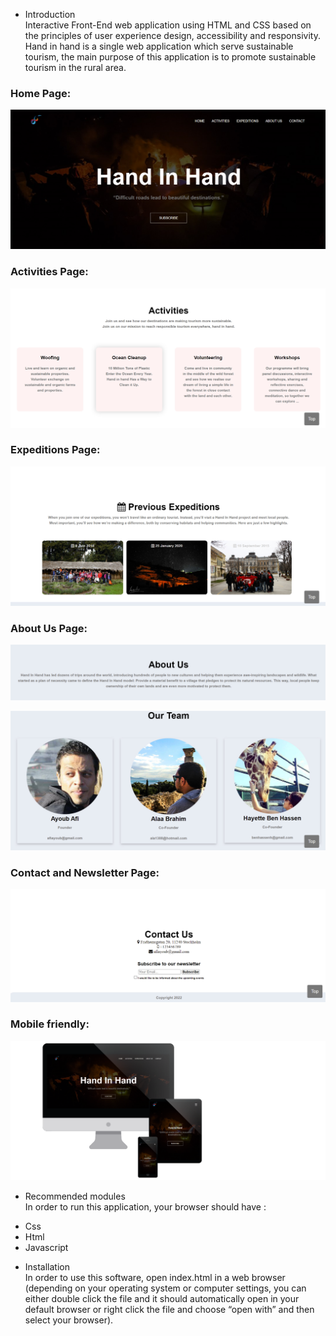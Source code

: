 
 * Introduction <br>
 Interactive Front-End web application using HTML and CSS based on the principles of user experience design, accessibility and responsivity.
Hand in hand is a single web application which serve sustainable tourism, the main purpose of this application is to promote sustainable tourism in the rural area.


### Home Page:

<p align="center"><img src="./readme_assets/home.jpg"></p>

### Activities Page:

<p align="center"><img src="./readme_assets/activities.jpg"></p>

### Expeditions Page:

<p align="center"><img src="./readme_assets/expedition.jpg"></p>

### About Us Page:

<p align="center"><img src="./readme_assets/about.jpg"></p>

<p align="center"><img src="./readme_assets/team.jpg"></p>

### Contact and Newsletter Page:

<p align="center"><img src="./readme_assets/contact.jpg"></p>

### Mobile friendly:
<p align="left"><img src="./readme_assets/responsive.png"></p>

 * Recommended modules<br>
In order to run this application, your browser should have :
 - Css
 - Html
 - Javascript

 * Installation <br>
In order to use this software, open index.html in a web browser (depending on your operating system or computer settings, you can either double click the file and it should automatically open in your default browser or right click the file and choose “open with” and then select your browser).

